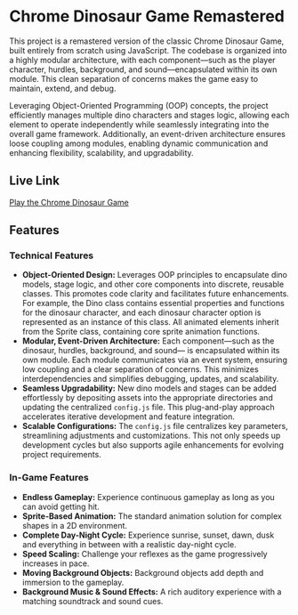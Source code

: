 # Chrome Dinosaur Game Remastered

This project is a remastered version of the classic Chrome Dinosaur Game, built entirely from scratch using JavaScript. The codebase is organized into a highly modular architecture, with each component—such as the player character, hurdles, background, and sound—encapsulated within its own module. This clean separation of concerns makes the game easy to maintain, extend, and debug.

Leveraging Object-Oriented Programming (OOP) concepts, the project efficiently manages multiple dino characters and stages logic, allowing each element to operate independently while seamlessly integrating into the overall game framework. Additionally, an event-driven architecture ensures loose coupling among modules, enabling dynamic communication and enhancing flexibility, scalability, and upgradability.
## Live Link

[Play the Chrome Dinosaur Game](https://chromedinogameremastered.netlify.app/)

## Features

### Technical Features

- **Object-Oriented Design:** Leverages OOP principles to encapsulate dino models, stage logic, and other core components into discrete, reusable classes. This promotes code clarity and facilitates future enhancements. For example, the Dino class contains essential properties and functions for the dinosaur character, and each dinosaur character option is represented as an instance of this class. All animated elements inherit from the Sprite class, containing core sprite animation functions.
- **Modular, Event-Driven Architecture:** Each component—such as the dinosaur, hurdles, background, and sound— is encapsulated within its own module. Each module communicates via an event system, ensuring low coupling and a clear separation of concerns. This minimizes interdependencies and simplifies debugging, updates, and scalability. 
- **Seamless Upgradability:** New dino models and stages can be added effortlessly by depositing assets into the appropriate directories and updating the centralized `config.js` file. This plug-and-play approach accelerates iterative development and feature integration.
- **Scalable Configurations:** The `config.js` file centralizes key parameters, streamlining adjustments and customizations. This not only speeds up development cycles but also supports agile enhancements for evolving project requirements.

### In-Game Features

- **Endless Gameplay:** Experience continuous gameplay as long as you can avoid getting hit.
- **Sprite-Based Animation:** The standard animation solution for complex shapes in a 2D environment.
- **Complete Day-Night Cycle:** Experience sunrise, sunset, dawn, dusk and everything in between with a realistic day-night cycle.
- **Speed Scaling:** Challenge your reflexes as the game progressively increases in pace.
- **Moving Background Objects:** Background objects add depth and immersion to the gameplay.
- **Background Music & Sound Effects:** A rich auditory experience with a matching soundtrack and sound cues.
